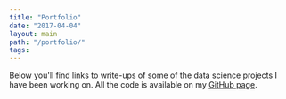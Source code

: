 ```yaml
---
title: "Portfolio"
date: "2017-04-04"
layout: main
path: "/portfolio/"
tags:
---
```

Below you'll find links to write-ups of some of the data science projects I have been working on. All the code is available on my [GitHub page](https://github.com/oriolmirosa).
